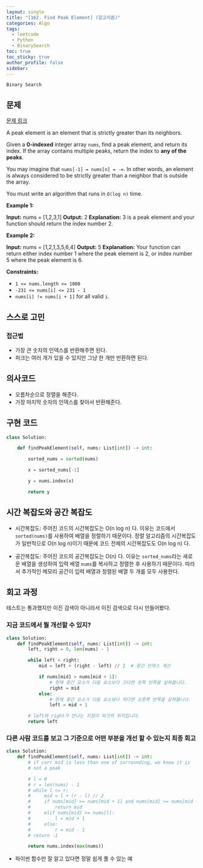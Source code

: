 ```yaml
---
layout: single
title: "[162. Find Peak Element] (알고리즘)"
categories: Algo
tags:
  - leetcode
  - Python
  - BinarySearch
toc: true
toc_sticky: true
author_profile: false
sidebar:
---
```

`Binary Search`
## 문제


[문제 링크](https://leetcode.com/problems/find-peak-element/?envType=study-plan-v2&envId=top-interview-150)

A peak element is an element that is strictly greater than its neighbors.

Given a **0-indexed** integer array `nums`, find a peak element, and return its index. If the array contains multiple peaks, return the index to **any of the peaks**.

You may imagine that `nums[-1] = nums[n] = -∞`. In other words, an element is always considered to be strictly greater than a neighbor that is outside the array.

You must write an algorithm that runs in `O(log n)` time.

**Example 1:**

**Input:** nums = [1,2,3,1]
**Output:** 2
**Explanation:** 3 is a peak element and your function should return the index number 2.

**Example 2:**

**Input:** nums = [1,2,1,3,5,6,4]
**Output:** 5
**Explanation:** Your function can return either index number 1 where the peak element is 2, or index number 5 where the peak element is 6.

**Constraints:**

- `1 <= nums.length <= 1000`
- `-231 <= nums[i] <= 231 - 1`
- `nums[i] != nums[i + 1]` for all valid `i`.



## 스스로 고민

### 접근법

- 가장 큰 숫자의 인덱스를 반환해주면 된다.
- 피크는 여러 개가 있을 수 있지만 그냥 한 개만 반환하면 된다.

## 의사코드

- 오름차순으로 정렬을 해준다.
- 가장 마지막 숫자의 인덱스를 찾아서 반환해준다.

## 구현 코드

```python
class Solution:

    def findPeakElement(self, nums: List[int]) -> int:

        sorted_nums = sorted(nums)

        x = sorted_nums[-1]

        y = nums.index(x)

        return y
```

## 시간 복잡도와 공간 복잡도

- 시간복잡도: 주어진 코드의 시간복잡도는 O(n log n) 다. 이유는 코드에서 `sorted(nums)`를 사용하여 배열을 정렬하기 때문이다. 정렬 알고리즘의 시간복잡도가 일반적으로 O(n log n)이기 때문에 코드 전체의 시간복잡도도 O(n log n) 다.
    
- 공간복잡도: 주어진 코드의 공간복잡도는 O(n) 다. 이유는 `sorted_nums`라는 새로운 배열을 생성하여 입력 배열 `nums`를 복사하고 정렬한 후 사용하기 때문이다. 따라서 추가적인 메모리 공간이 입력 배열과 정렬된 배열 두 개를 모두 사용한다.
    
## 회고 과정

테스트는 통과했지만 이진 검색이 아니라서 이진 검색으로 다시 만들어봤다.

### 지금 코드에서 뭘 개선할 수 있지?

```python
class Solution:
    def findPeakElement(self, nums: List[int]) -> int:
        left, right = 0, len(nums) - 1

        while left < right:
            mid = left + (right - left) // 2  # 중간 인덱스 계산

            if nums[mid] > nums[mid + 1]:
                # 현재 중간 요소가 다음 요소보다 크다면 왼쪽 반쪽을 살펴봅니다.
                right = mid
            else:
                # 현재 중간 요소가 다음 요소보다 작다면 오른쪽 반쪽을 살펴봅니다.
                left = mid + 1

        # left와 right가 만나는 지점이 피크의 위치입니다.
        return left

```

### 다른 사람 코드를 보고 그 기준으로 어떤 부분을 개선 할 수 있는지 최종 회고

```python
class Solution:
    def findPeakElement(self, nums: List[int]) -> int:
        # if curr mid is less than one of surrounding, we know it is
        # not a peak

        # l = 0
        # r = len(nums) - 1
        # while l <= r:
        #     mid = l + (r - l) // 2
        #     if nums[mid] >= nums[mid + 1] and nums[mid] >= nums[mid - 1]:
        #         return mid
        #     elif nums[mid] >= nums[l]:
        #         l = mid + 1
        #     else:
        #         r = mid - 1
        # return -1

        return nums.index(max(nums))
```

- 파이썬 함수만 잘 알고 있다면 정말 쉽게 풀 수 있는 예

